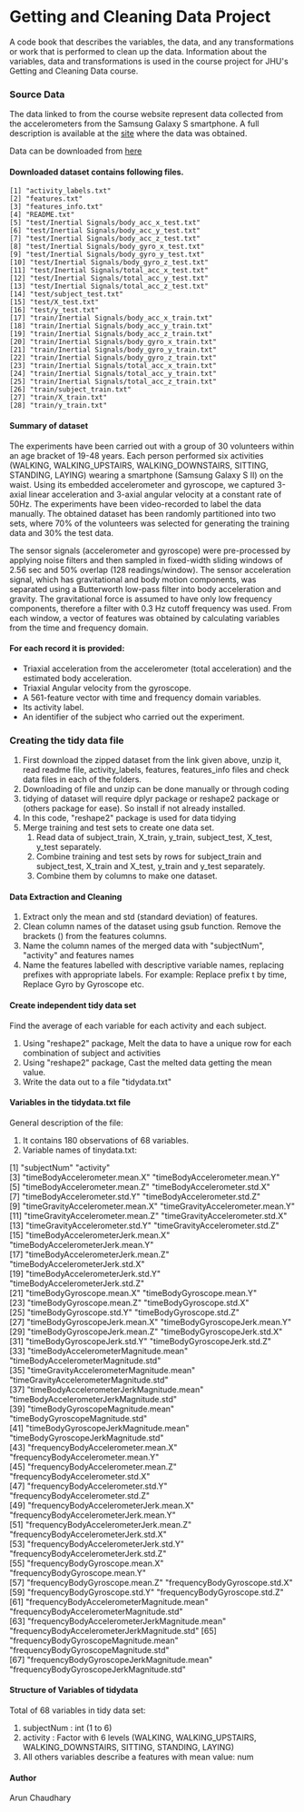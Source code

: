 

Getting and Cleaning Data Project
=================================

A code book that describes the variables, the data, and any transformations or work that is performed to clean up the data.
Information about the variables, data and transformations is used in the course project for JHU's Getting and Cleaning Data course.

### Source Data
The data linked to from the course website represent data collected from the accelerometers from the Samsung Galaxy S smartphone. A full description is available at the [site](http://archive.ics.uci.edu/ml/datasets/Human+Activity+Recognition+Using+Smartphones) where the data was obtained.


Data can be downloaded from [here](https://d396qusza40orc.cloudfront.net/getdata%2Fprojectfiles%2FUCI%20HAR%20Dataset.zip)

#### Downloaded dataset contains following files.
    [1] "activity_labels.txt"                         
    [2] "features.txt"
    [3] "features_info.txt"
    [4] "README.txt"
    [5] "test/Inertial Signals/body_acc_x_test.txt"
    [6] "test/Inertial Signals/body_acc_y_test.txt"
    [7] "test/Inertial Signals/body_acc_z_test.txt"
    [8] "test/Inertial Signals/body_gyro_x_test.txt"
    [9] "test/Inertial Signals/body_gyro_y_test.txt"
    [10] "test/Inertial Signals/body_gyro_z_test.txt"
    [11] "test/Inertial Signals/total_acc_x_test.txt"
    [12] "test/Inertial Signals/total_acc_y_test.txt"
    [13] "test/Inertial Signals/total_acc_z_test.txt"
    [14] "test/subject_test.txt"
    [15] "test/X_test.txt"
    [16] "test/y_test.txt"
    [17] "train/Inertial Signals/body_acc_x_train.txt"
    [18] "train/Inertial Signals/body_acc_y_train.txt"
    [19] "train/Inertial Signals/body_acc_z_train.txt"
    [20] "train/Inertial Signals/body_gyro_x_train.txt"
    [21] "train/Inertial Signals/body_gyro_y_train.txt"
    [22] "train/Inertial Signals/body_gyro_z_train.txt"
    [23] "train/Inertial Signals/total_acc_x_train.txt"
    [24] "train/Inertial Signals/total_acc_y_train.txt"
    [25] "train/Inertial Signals/total_acc_z_train.txt"
    [26] "train/subject_train.txt"
    [27] "train/X_train.txt"
    [28] "train/y_train.txt"


#### Summary of dataset

The experiments have been carried out with a group of 30 volunteers within an age bracket of 19-48 years. Each person performed six activities (WALKING, WALKING_UPSTAIRS, WALKING_DOWNSTAIRS, SITTING, STANDING, LAYING) wearing a smartphone (Samsung Galaxy S II) on the waist. Using its embedded accelerometer and gyroscope, we captured 3-axial linear acceleration and 3-axial angular velocity at a constant rate of 50Hz. The experiments have been video-recorded to label the data manually. The obtained dataset has been randomly partitioned into two sets, where 70% of the volunteers was selected for generating the training data and 30% the test data. 

The sensor signals (accelerometer and gyroscope) were pre-processed by applying noise filters and then sampled in fixed-width sliding windows of 2.56 sec and 50% overlap (128 readings/window). The sensor acceleration signal, which has gravitational and body motion components, was separated using a Butterworth low-pass filter into body acceleration and gravity. The gravitational force is assumed to have only low frequency components, therefore a filter with 0.3 Hz cutoff frequency was used. From each window, a vector of features was obtained by calculating variables from the time and frequency domain. 


#### For each record it is provided:


- Triaxial acceleration from the accelerometer (total acceleration) and the estimated body acceleration.
- Triaxial Angular velocity from the gyroscope. 
- A 561-feature vector with time and frequency domain variables. 
- Its activity label. 
- An identifier of the subject who carried out the experiment.

### Creating the tidy data file

1. First download the zipped dataset from the link given above, unzip it, read readme file, activity_labels, features, features_info files and check data files in each of the folders.
1. Downloading of file and unzip can be done manually or through coding
1. tidying of dataset will require dplyr package or reshape2 package or (others package for ease). So install if not already installed. 
1. In this code, "reshape2" package is used for data tidying
1. Merge training and test sets to create one data set.
    1. Read data of subject_train, X_train, y_train, subject_test, X_test, y_test separately.
    1. Combine training and test sets by rows for subject_train and subject_test, X_train and X_test, y_train and y_test separately.
    1. Combine them by columns to make one dataset.

 
#### Data Extraction and Cleaning
1. Extract only the mean and std (standard deviation) of features.
1. Clean column names of the dataset using gsub function. Remove the brackets () from the features columns.
1. Name the column names of the merged data with "subjectNum", "activity" and features names
1. Name the features labelled with descriptive variable names, replacing prefixes with appropriate labels. For example: Replace prefix t by time, Replace Gyro by Gyroscope etc.


#### Create independent tidy data set 
Find the average of each variable for each activity and each subject.

1. Using "reshape2" package, Melt the data to have a unique row for each combination of subject and activities
1. Using "reshape2" package, Cast the melted data getting the mean value.
1. Write the data out to a file "tidydata.txt"


#### Variables in the tidydata.txt file
General description of the file:

1. It contains 180 observations of 68 variables.
1. Variable names of tinydata.txt:
  
  [1] "subjectNum"                                   "activity"                                    
  [3] "timeBodyAccelerometer.mean.X"                 "timeBodyAccelerometer.mean.Y"                
  [5] "timeBodyAccelerometer.mean.Z"                 "timeBodyAccelerometer.std.X"                 
  [7] "timeBodyAccelerometer.std.Y"                  "timeBodyAccelerometer.std.Z"                 
  [9] "timeGravityAccelerometer.mean.X"              "timeGravityAccelerometer.mean.Y"             
  [11] "timeGravityAccelerometer.mean.Z"              "timeGravityAccelerometer.std.X"              
  [13] "timeGravityAccelerometer.std.Y"               "timeGravityAccelerometer.std.Z"              
  [15] "timeBodyAccelerometerJerk.mean.X"             "timeBodyAccelerometerJerk.mean.Y"            
  [17] "timeBodyAccelerometerJerk.mean.Z"             "timeBodyAccelerometerJerk.std.X"             
  [19] "timeBodyAccelerometerJerk.std.Y"              "timeBodyAccelerometerJerk.std.Z"             
  [21] "timeBodyGyroscope.mean.X"                     "timeBodyGyroscope.mean.Y"                    
  [23] "timeBodyGyroscope.mean.Z"                     "timeBodyGyroscope.std.X"                     
  [25] "timeBodyGyroscope.std.Y"                      "timeBodyGyroscope.std.Z"                     
  [27] "timeBodyGyroscopeJerk.mean.X"                 "timeBodyGyroscopeJerk.mean.Y"                
  [29] "timeBodyGyroscopeJerk.mean.Z"                 "timeBodyGyroscopeJerk.std.X"                 
  [31] "timeBodyGyroscopeJerk.std.Y"                  "timeBodyGyroscopeJerk.std.Z"                 
  [33] "timeBodyAccelerometerMagnitude.mean"          "timeBodyAccelerometerMagnitude.std"          
  [35] "timeGravityAccelerometerMagnitude.mean"       "timeGravityAccelerometerMagnitude.std"       
  [37] "timeBodyAccelerometerJerkMagnitude.mean"      "timeBodyAccelerometerJerkMagnitude.std"      
  [39] "timeBodyGyroscopeMagnitude.mean"              "timeBodyGyroscopeMagnitude.std"              
  [41] "timeBodyGyroscopeJerkMagnitude.mean"          "timeBodyGyroscopeJerkMagnitude.std"          
  [43] "frequencyBodyAccelerometer.mean.X"            "frequencyBodyAccelerometer.mean.Y"           
  [45] "frequencyBodyAccelerometer.mean.Z"            "frequencyBodyAccelerometer.std.X"            
  [47] "frequencyBodyAccelerometer.std.Y"             "frequencyBodyAccelerometer.std.Z"            
  [49] "frequencyBodyAccelerometerJerk.mean.X"        "frequencyBodyAccelerometerJerk.mean.Y"       
  [51] "frequencyBodyAccelerometerJerk.mean.Z"        "frequencyBodyAccelerometerJerk.std.X"        
  [53] "frequencyBodyAccelerometerJerk.std.Y"         "frequencyBodyAccelerometerJerk.std.Z"        
  [55] "frequencyBodyGyroscope.mean.X"                "frequencyBodyGyroscope.mean.Y"               
  [57] "frequencyBodyGyroscope.mean.Z"                "frequencyBodyGyroscope.std.X"                
  [59] "frequencyBodyGyroscope.std.Y"                 "frequencyBodyGyroscope.std.Z"                
  [61] "frequencyBodyAccelerometerMagnitude.mean"     "frequencyBodyAccelerometerMagnitude.std"     
  [63] "frequencyBodyAccelerometerJerkMagnitude.mean" "frequencyBodyAccelerometerJerkMagnitude.std" 
  [65] "frequencyBodyGyroscopeMagnitude.mean"         "frequencyBodyGyroscopeMagnitude.std"         
  [67] "frequencyBodyGyroscopeJerkMagnitude.mean"     "frequencyBodyGyroscopeJerkMagnitude.std"  


#### Structure of Variables of tidydata
Total of 68 variables in tidy data set:

1. subjectNum : int   (1 to 6)
1. activity : Factor with 6 levels (WALKING, WALKING_UPSTAIRS, WALKING_DOWNSTAIRS, SITTING, STANDING, LAYING)
1. All others variables describe a features with mean value: num


#### Author
Arun Chaudhary


